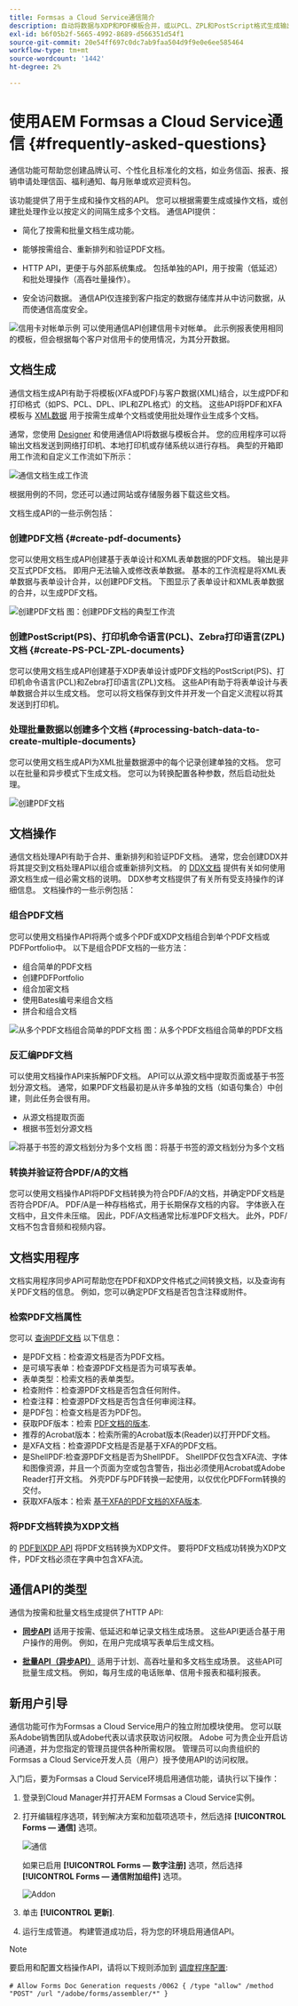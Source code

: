 ```yaml
---
title: Formsas a Cloud Service通信简介
description: 自动将数据与XDP和PDF模板合并，或以PCL、ZPL和PostScript格式生成输出
exl-id: b6f05b2f-5665-4992-8689-d566351d54f1
source-git-commit: 20e54ff697c0dc7ab9faa504d9f9e0e6ee585464
workflow-type: tm+mt
source-wordcount: '1442'
ht-degree: 2%

---
```


# 使用AEM Formsas a Cloud Service通信 {#frequently-asked-questions}

通信功能可帮助您创建品牌认可、个性化且标准化的文档，如业务信函、报表、报销申请处理信函、福利通知、每月账单或欢迎资料包。

该功能提供了用于生成和操作文档的API。 您可以根据需要生成或操作文档，或创建批处理作业以按定义的间隔生成多个文档。 通信API提供：

* 简化了按需和批量文档生成功能。

* 能够按需组合、重新排列和验证PDF文档。

* HTTP API，更便于与外部系统集成。 包括单独的API，用于按需（低延迟）和批处理操作（高吞吐量操作）。

* 安全访问数据。 通信API仅连接到客户指定的数据存储库并从中访问数据，从而使通信高度安全。

![信用卡对帐单示例](assets/statement.png)
可以使用通信API创建信用卡对帐单。 此示例报表使用相同的模板，但会根据每个客户对信用卡的使用情况，为其分开数据。

## 文档生成

通信文档生成API有助于将模板(XFA或PDF)与客户数据(XML)结合，以生成PDF和打印格式（如PS、PCL、DPL、IPL和ZPL格式）的文档。 这些API将PDF和XFA模板与 [XML数据](communications-known-issues-limitations.md#form-data) 用于按需生成单个文档或使用批处理作业生成多个文档。

通常，您使用 [Designer](use-forms-designer.md) 和使用通信API将数据与模板合并。 您的应用程序可以将输出文档发送到网络打印机、本地打印机或存储系统以进行存档。 典型的开箱即用工作流和自定义工作流如下所示：

![通信文档生成工作流](assets/communicaions-workflow.png)

根据用例的不同，您还可以通过网站或存储服务器下载这些文档。

文档生成API的一些示例包括：

### 创建PDF文档 {#create-pdf-documents}

您可以使用文档生成API创建基于表单设计和XML表单数据的PDF文档。 输出是非交互式PDF文档。 即用户无法输入或修改表单数据。 基本的工作流程是将XML表单数据与表单设计合并，以创建PDF文档。 下图显示了表单设计和XML表单数据的合并，以生成PDF文档。

![创建PDF文档](assets/outPutPDF_popup.png)
图：创建PDF文档的典型工作流

### 创建PostScript(PS)、打印机命令语言(PCL)、Zebra打印语言(ZPL)文档 {#create-PS-PCL-ZPL-documents}

您可以使用文档生成API创建基于XDP表单设计或PDF文档的PostScript(PS)、打印机命令语言(PCL)和Zebra打印语言(ZPL)文档。 这些API有助于将表单设计与表单数据合并以生成文档。 您可以将文档保存到文件并开发一个自定义流程以将其发送到打印机。

<!-- ### Processing batch data to create multiple documents

Communications APIs can create separate documents for each record within an XML batch data source. The APIs can also create a single document that contains all records (this functionality is the default). Assume that an XML data source contains ten records and you instruct the APIs to create a separate document for each record (for example, PDF documents). As a result, the APIs generate ten PDF documents.

The following illustration also shows Communications APIs processing an XML data file that contains multiple records. However, assume that you instruct the APIs to create a single PDF document that contains all data records. In this situation, the APIs generate one document that contains all of the records.

The following illustration shows Communications APIs processing an XML data file that con tains multiple records. Assume that you instruct the Communications APIs to create a separate PDF document for each data record. In this situation, the APIs generates a separate PDF document for each data record.

 -->

### 处理批量数据以创建多个文档 {#processing-batch-data-to-create-multiple-documents}

您可以使用文档生成API为XML批量数据源中的每个记录创建单独的文档。 您可以在批量和异步模式下生成文档。 您可以为转换配置各种参数，然后启动批处理。

![创建PDF文档](assets/ou_OutputBatchMany_popup.png)

<!-- You can can also create a single document that contains all records (this functionality is the default).  Assume that an XML data source contains ten records and you have a requirement to create a separate document for each record (for example, PDF documents). You can use the Communication APIs to generate ten PDF documents. -->

<!-- The following illustration shows the Communication APIs processing an XML data file that contains multiple records. However, assume that you instruct the Communication APIs to create a single PDF document that contains all data records. In this situation, the Communication APIs generate one document that contains all of the records.

![Create PDF Documents](assets/ou_OutputBatchSingle_popup.png)

The following illustration shows the Communication APIs processing an XML data file that contains multiple records. Assume that you instruct the Communication APIs to create a separate PDF document for each data record. In this situation, the Communication APIs generates a separate PDF document for each data record.

![Create PDF Documents](assets/ou_OutputBatchMany_popup.png)

For detailed information on using Batch APIs, see Communication APIs: Processing batch data to create multiple documents. 

### Flatten interactive PDF documents {#flatten-interactive-pdf-documents}

You can use document generation APIs to transform an interactive PDF document (for example, a form) to a non-interactive PDF document. An interactive PDF document lets users enter or modify data located in the PDF document fields. The process of transforming an interactive PDF document to a non-interactive PDF document is called flattening. When a PDF document is flattened, a user cannot modify the data located in the document’s fields. One reason to flatten a PDF document is to ensure that data cannot be modified.

You can flatten the following types of PDF documents:

* Interactive PDF documents created in Designer (that contain XFA streams).

* Acrobat PDF forms

If you attempt to flatten a non-interactive PDF document, an exception occurs.

### Retain Form State {#retain-form-state}

An interactive PDF document contains various elements that constitute a form. These elements may include fields (to accept or display data), buttons (to trigger events), and scripts (commands to perform a specific action). Clicking a button may trigger an event that changes the state of a field. For example, choosing a gender option may change the color of a field or the appearance of the form. This is an example of a manual event causing the form state to change.

When such an interactive PDF document is flattened using the Communications APIs, the state of the form is not retained. To ensure that the state of the form is retained even after the form is flattened, set the Boolean value _retainFormState_ to True to save and retain the state of the form. -->

## 文档操作

通信文档处理API有助于合并、重新排列和验证PDF文档。 通常，您会创建DDX并将其提交到文档处理API以组合或重新排列文档。 的 [DDX文档](https://helpx.adobe.com/content/dam/help/en/experience-manager/forms-cloud-service/ddxRef.pdf) 提供有关如何使用源文档生成一组必需文档的说明。 DDX参考文档提供了有关所有受支持操作的详细信息。 文档操作的一些示例包括：

### 组合PDF文档

您可以使用文档操作API将两个或多个PDF或XDP文档组合到单个PDF文档或PDFPortfolio中。 以下是组合PDF文档的一些方法：

* 组合简单的PDF文档
* 创建PDFPortfolio
* 组合加密文档
* 使用Bates编号来组合文档
* 拼合和组合文档

![从多个PDF文档组合简单的PDF文档](assets/as_document_assembly.png)
图：从多个PDF文档组合简单的PDF文档

### 反汇编PDF文档

可以使用文档操作API来拆解PDF文档。 API可以从源文档中提取页面或基于书签划分源文档。 通常，如果PDF文档最初是从许多单独的文档（如语句集合）中创建，则此任务会很有用。

* 从源文档提取页面
* 根据书签划分源文档

![将基于书签的源文档划分为多个文档](assets/as_intro_pdfsfrombookmarks.png)
图：将基于书签的源文档划分为多个文档

### 转换并验证符合PDF/A的文档

您可以使用文档操作API将PDF文档转换为符合PDF/A的文档，并确定PDF文档是否符合PDF/A。 PDF/A是一种存档格式，用于长期保存文档的内容。 字体嵌入在文档中，且文件未压缩。 因此，PDF/A文档通常比标准PDF文档大。 此外，PDF/文档不包含音频和视频内容。

## 文档实用程序

文档实用程序同步API可帮助您在PDF和XDP文件格式之间转换文档，以及查询有关PDF文档的信息。 例如，您可以确定PDF文档是否包含注释或附件。

### 检索PDF文档属性

您可以 [查询PDF文档](https://developer.adobe.com/experience-manager-forms-cloud-service-developer-reference/references/pdf-utility-sync/#tag/Document-Extraction/) 以下信息：

* 是PDF文档：检查源文档是否为PDF文档。
* 是可填写表单：检查源PDF文档是否为可填写表单。
* 表单类型：检索文档的表单类型。
* 检查附件：检查源PDF文档是否包含任何附件。
* 检查注释：检查源PDF文档是否包含任何审阅注释。
* 是PDF包：检查文档是否为PDF包。
* 获取PDF版本：检索 [PDF文档的版本](https://en.wikipedia.org/wiki/History_of_PDF).
* 推荐的Acrobat版本：检索所需的Acrobat版本(Reader)以打开PDF文档。
* 是XFA文档：检查源PDF文档是否是基于XFA的PDF文档。
* 是ShellPDF:检查源PDF文档是否为ShellPDF。 ShellPDF仅包含XFA流、字体和图像资源，并且一个页面为空或包含警告，指出必须使用Acrobat或Adobe Reader打开文档。 外壳PDF与PDF转换一起使用，以仅优化PDFForm转换的交付。
* 获取XFA版本：检索 [基于XFA的PDF文档的XFA版本](https://en.wikipedia.org/wiki/XFA#XFA_versions).

### 将PDF文档转换为XDP文档

的 [PDF到XDP API](https://developer.adobe.com/experience-manager-forms-cloud-service-developer-reference/references/pdf-utility-sync/#tag/Document-Conversion) 将PDF文档转换为XDP文件。 要将PDF文档成功转换为XDP文件，PDF文档必须在字典中包含XFA流。

## 通信API的类型

通信为按需和批量文档生成提供了HTTP API:

* **[同步API](https://developer.adobe.com/experience-manager-forms-cloud-service-developer-reference/)** 适用于按需、低延迟和单记录文档生成场景。 这些API更适合基于用户操作的用例。 例如，在用户完成填写表单后生成文档。

* **[批量API（异步API）](https://developer.adobe.com/experience-manager-forms-cloud-service-developer-reference/)** 适用于计划、高吞吐量和多文档生成场景。 这些API可批量生成文档。 例如，每月生成的电话账单、信用卡报表和福利报表。

## 新用户引导

通信功能可作为Formsas a Cloud Service用户的独立附加模块使用。 您可以联系Adobe销售团队或Adobe代表以请求获取访问权限。 Adobe 可为贵企业开启访问通道，并为您指定的管理员提供各种所需权限。 管理员可以向贵组织的Formsas a Cloud Service开发人员（用户）授予使用API的访问权限。

入门后，要为Formsas a Cloud Service环境启用通信功能，请执行以下操作：

1. 登录到Cloud Manager并打开AEM Formsas a Cloud Service实例。

1. 打开编辑程序选项，转到解决方案和加载项选项卡，然后选择 **[!UICONTROL Forms — 通信]** 选项。

   ![通信](assets/communications.png)

   如果已启用 **[!UICONTROL Forms — 数字注册]** 选项，然后选择 **[!UICONTROL Forms — 通信附加组件]** 选项。

   ![Addon](assets/add-on.png)

1. 单击 **[!UICONTROL 更新]**.

1. 运行生成管道。 构建管道成功后，将为您的环境启用通信API。

>[!NOTE]
>
> 要启用和配置文档操作API，请将以下规则添加到 [调度程序配置](setup-local-development-environment.md#forms-specific-rules-to-dispatcher):
>
> `# Allow Forms Doc Generation requests`
> `/0062 { /type "allow" /method "POST" /url "/adobe/forms/assembler/*" }`

<!--

Communication help you combine a template and XML data to generate print documents in various formats. The service allows you to generate documents in synchronous and batch modes. The APIs enables you to create applications that let you:

  * Generate documents by populating template files (PDF and XDP) with XML data.
  * Generate output forms in various formats, including non-interactive PDF print streams.

Consider a scenario where you have one or more templates and multiple records of XML data for each template. You can use Communications APIs to generate a print document for each record.  You can also combine the records into a single document.  The result is a non-interactive PDF document. A non-interactive PDF document does not let users enter data into its fields.

 There are two main Communications APIs. The _generatePDFOutput_ generates PDFs, while the _generatePrintedOutput_ generates PostScript, ZPL, and PCL formats. These APIs are available as REST endpoints on your environment, both on author and publish instances. Since the publish instances are configured to scale faster than the author instances, it is recommended use these APIs via publish instances.

The first parameter of both the operations accept the path and name of the template file (for example ExpenseClaim.xdp). You can specify a fully qualified path, reference path of your AEM Repository, or path of a binary file. The second parameter accepts an XML document that is merged with the template while generating the output document.  

The [API reference documentation](https://documentcloud.adobe.com/link/track?uri=urn:aaid:scds:US:b1223732-ae0f-4921-bdc0-c31e48b56044) provides detailed information about all the parameters, authentication methods, and various services provided by APIs. The API reference documentation is also available in the .yaml format. You can download the .yaml for [Batch APIs](assets/batch-api.yaml) or [non-Batch API.yaml](assets/non-batch-api.yaml) file and upload it to postman to check functionality of APIs.

>[!VIDEO](https://video.tv.adobe.com/v/335771)

Uploading Communication APIs .yaml file to postman to check functionality of APIs.

## Using the Communications APIs {#workflows}

Typically, you create a template using [Designer](use-forms-designer.md) and use communications APIs ( generatePDFOutput and generatePrintedOutput) to:

* Convert these templates to various formats, including PDF, PostScript, ZPL, and PCL.
* Merge XML form data with a form design to generate a document.
* Generate a document without merging XML form data into the document. However, the primary workflow is merging data into the document.

Then, the output document is stored to a file. You can design custom workflows to send the file to a network printer, a local printer, or to a storage system for archival. A typical out of the box and custom workflows look like the following:

![Communications Workflow](assets/communicaions-workflow.png)

### Create PDF documents {#create-pdf-documents}

You can use the _generatePDFOutput_ API to create PDF document that is based on a form design and XML form data. The output is a non-interactive PDF document. That is, users cannot enter or modify form data. A basic workflow is to merge XML form data with a form design to create a PDF document. The following illustration shows the merging of a form design and XML form data to produce a PDF document.

![Create PDF Documents](assets/outPutPDF_popup.png)

### Create PostScript (PS), Printer Command Language (PCL), Zebra Printing Language (ZPL) document {#create-PS-PCL-ZPL-documents}

You can use Communications APIs to create PostScript (PS), Printer Command Language (PCL), and Zebra Printing Language (ZPL) document that are based on a XDP form design or PDF document. The _generatePrintedOutput_ API merges a form design with form data to generate a document. You can save the document to a file and develop a custom process to send it to a printer.

 ### Processing batch data to create multiple documents

Communications APIs can create separate documents for each record within an XML batch data source. The APIs can also create a single document that contains all records (this functionality is the default). Assume that an XML data source contains ten records and you instruct the APIs to create a separate document for each record (for example, PDF documents). As a result, the APIs generate ten PDF documents.

The following illustration also shows Communications APIs processing an XML data file that contains multiple records. However, assume that you instruct the APIs to create a single PDF document that contains all data records. In this situation, the APIs generate one document that contains all of the records.

The following illustration shows Communications APIs processing an XML data file that contains multiple records. Assume that you instruct the Communications APIs to create a separate PDF document for each data record. In this situation, the APIs generates a separate PDF document for each data record.

### Processing batch data to create multiple documents {#processing-batch-data-to-create-multiple-documents}

You create separate documents for each record within an XML batch data source. You can can also create a single document that contains all records (this functionality is the default). Assume that an XML data source contains ten records and you have a requirement to create a separate document for each record (for example, PDF documents). You can use the Communication APIs to generate ten PDF documents.

The following illustration shows the Communication APIs processing an XML data file that contains multiple records. However, assume that you instruct the Communication APIs to create a single PDF document that contains all data records. In this situation, the Communication APIs generate one document that contains all of the records.

![Create PDF Documents](assets/ou_OutputBatchSingle_popup.png)

The following illustration shows the Communication APIs processing an XML data file that contains multiple records. Assume that you instruct the Communication APIs to create a separate PDF document for each data record. In this situation, the Communication APIs generates a separate PDF document for each data record.

![Create PDF Documents](assets/ou_OutputBatchMany_popup.png)

For detailed information on using Batch APIs, see Communication APIs: Processing batch data to create multiple documents.

### Flatten interactive PDF documents {#flatten-interactive-pdf-documents}

You can use the Communications APIs to transform an interactive PDF document (for example, a form) to a non-interactive PDF document. An interactive PDF document lets users enter or modify data located in the PDF document fields. The process of transforming an interactive PDF document to a non-interactive PDF document is called flattening. When a PDF document is flattened, a user cannot modify the data located in the document’s fields. One reason to flatten a PDF document is to ensure that data cannot be modified.

You can flatten the following types of PDF documents:

* Interactive PDF documents created in Designer (that contain XFA streams).

* Acrobat PDF forms

If you attempt to flatten a non-interactive PDF document, an exception occurs.

### Retain Form State {#retain-form-state}

An interactive PDF document contains various elements that constitute a form. These elements may include fields (to accept or display data), buttons (to trigger events), and scripts (commands to perform a specific action). Clicking a button may trigger an event that changes the state of a field. For example, choosing a gender option may change the color of a field or the appearance of the form. This is an example of a manual event causing the form state to change.

When such an interactive PDF document is flattened using the Communications APIs, the state of the form is not retained. To ensure that the state of the form is retained even after the form is flattened, set the Boolean value _retainFormState_ to True to save and retain the state of the form.  -->
